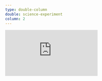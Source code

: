 ```yaml
---
type: double-column
double: science-experiment
column: 2
---
```


<div class="embed-responsive embed-responsive-16by9">
	<iframe src="https://www.youtube.com/embed/d-0KfwFCMRM" frameborder="0" allowfullscreen></iframe>
</div>
